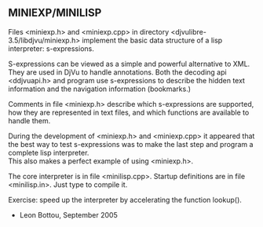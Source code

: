MINIEXP/MINILISP
----------------

Files <miniexp.h> and <miniexp.cpp> in directory
<djvulibre-3.5/libdjvu/miniexp.h> implement the basic data
structure of a lisp interpreter: s-expressions.

S-expressions can be viewed as a simple and powerful
alternative to XML.  They are used in DjVu to handle
annotations.  Both the decoding api <ddjvuapi.h> and program
<djvused> use s-expressions to describe the hidden text
information and the navigation information (bookmarks.)

Comments in file <miniexp.h> describe which s-expressions
are supported, how they are represented in text files, and
which functions are available to handle them.


During the development of <miniexp.h> and <miniexp.cpp> it
appeared that the best way to test s-expressions was to make
the last step and program a complete lisp interpreter.  
This also makes a perfect example of using <miniexp.h>.

The core interpreter is in file <minilisp.cpp>.
Startup definitions are in file <minilisp.in>.
Just type <make> to compile it.

Exercise: speed up the interpreter by
accelerating the function lookup().

- Leon Bottou, 
  September 2005


